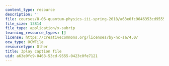 ```yaml
---
content_type: resource
description: ''
file: courses/8-06-quantum-physics-iii-spring-2018/a63e0fc9046353cd95550423c0fe7121_pgEFvhkEp-c.srt
file_size: 13814
file_type: application/x-subrip
learning_resource_types: []
license: https://creativecommons.org/licenses/by-nc-sa/4.0/
ocw_type: OCWFile
resourcetype: Other
title: 3play caption file
uid: a63e0fc9-0463-53cd-9555-0423c0fe7121
---
```

